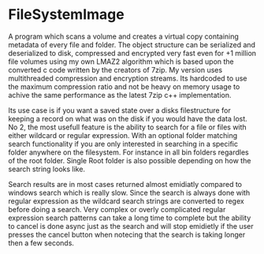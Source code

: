 # FileSystemImage
A program which scans a volume and creates a virtual copy containing metadata of every file and folder. 
The object structure can be serialized and deserialized to disk, compressed and encrypted very fast even for +1 million file volumes using 
my own LMAZ2 algorithm which is based upon the converted c code written by the creators of 7zip. My version uses multithreaded compression and encryption streams. Its hardcoded to use the maximum compression ratio and not be heavy on memory usage to achive the same performance as the latest 7zip c++ implementation. 

Its use case is if you want a saved state over a disks filestructure for keeping a record on what was on the disk if you would have the data lost. 
No 2, the most usefull feature is the ability to search for a file or files with either wildcard or regular expression. With an optional folder matching search functionality if you are only interested in searching in a specific folder anywhere on the filesystem. For instance in all bin folders regardles of the root folder. Single Root folder is also possible depending on how the search string looks like.

Search results are in most cases returned almost emidiatly compared to windows search which is really slow. Since the search is always done with regular expression as the wildcard search strings are converted to regex before doing a search.
Very complex or overly complicated regular expression search patterns can take a long time to complete but the ability to cancel is done async just as the search and will stop emidietly if the user presses the cancel button when notecing that the search is taking longer then a few seconds.

